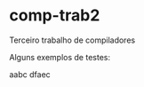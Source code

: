 comp-trab2
========

Terceiro trabalho de compiladores

Alguns exemplos de testes:

   aabc
   dfaec



